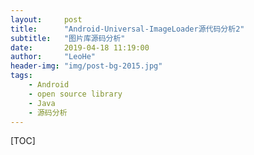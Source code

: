 ```yaml
---
layout:     post
title:      "Android-Universal-ImageLoader源代码分析2"
subtitle:   "图片库源码分析"
date:       2019-04-18 11:19:00
author:     "LeoHe"
header-img: "img/post-bg-2015.jpg"
tags:
    - Android
    - open source library
    - Java
    - 源码分析	
---
```




[TOC]

